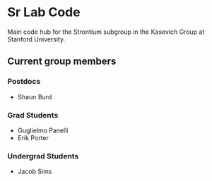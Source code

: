 # Sr Lab Code

Main code hub for the Strontium subgroup in the Kasevich Group at Stanford University.

## Current group members
### Postdocs
+ Shaun Burd

### Grad Students
+ Guglielmo Panelli
+ Erik Porter

### Undergrad Students
+ Jacob Sims
